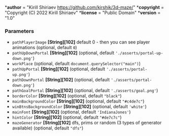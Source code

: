 *__author__ = "Kirill Shiriaev https://github.com/kirshik/3d-maze/"
*__copyright__ = "Copyright (C) 2022 Kirill Shiriaev"
*__license__ = "Public Domain"
*__version__ = "1.0"

### Parameters

*   `pathPlayerImage` **[String][102]** default 0 - then you can see player animations (optional, default `0`)
*   `pathUpDownPortal` **[String][102]**  (optional, default `'./asserts/portal-up-down.png'`)
*   `workPlace`   (optional, default `document.querySelector("main")`)
*   `pathUpPortal` **[String][102]**  (optional, default `'./asserts/portal-up.png'`)
*   `pathDownPortal` **[String][102]**  (optional, default `'./asserts/portal-down.png'`)
*   `pathGoalPortal` **[String][102]**  (optional, default `'./asserts/goal.png'`)
*   `borderColor` **[String][102]**  (optional, default `"black"`)
*   `mainBackgroundColor` **[String][102]**  (optional, default `"#c4de7c"`)
*   `winBtnsBackgroundColor` **[String][102]**  (optional, default `'white'`)
*   `mainFont` **[String][102]**  (optional, default `'IndianaJones'`)
*   `hintColor` **[String][102]**  (optional, default `"#de7c7c"`)
*   `mazeGenerator` **[String][102]** dfs, prims or random (3 types of generator available) (optional, default `"dfs"`)
